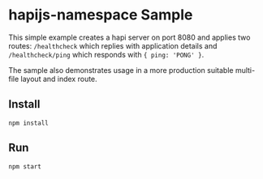# hapijs-namespace Sample

This simple example creates a hapi server on port 8080 and applies two routes: `/healthcheck` which
replies with application details and `/healthcheck/ping` which responds with `{ ping: 'PONG' }`.

The sample also demonstrates usage in a more production suitable multi-file layout and index route.

## Install

    npm install
    
## Run

    npm start
